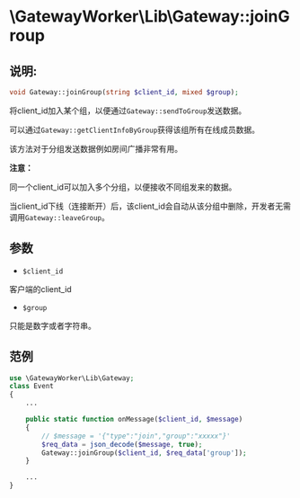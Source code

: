 # \GatewayWorker\Lib\Gateway::joinGroup

## 说明:
```php
void Gateway::joinGroup(string $client_id, mixed $group);
```

将client_id加入某个组，以便通过```Gateway::sendToGroup```发送数据。

可以通过```Gateway::getClientInfoByGroup```获得该组所有在线成员数据。

该方法对于分组发送数据例如房间广播非常有用。

**注意：**

同一个client_id可以加入多个分组，以便接收不同组发来的数据。

当client_id下线（连接断开）后，该client_id会自动从该分组中删除，开发者无需调用```Gateway::leaveGroup```。

## 参数

* ```$client_id```

客户端的client_id

* ```$group```

只能是数字或者字符串。

## 范例
```php
use \GatewayWorker\Lib\Gateway;
class Event
{
    ...

    public static function onMessage($client_id, $message)
    {
        // $message = '{"type":"join","group":"xxxxx"}'
        $req_data = json_decode($message, true);
        Gateway::joinGroup($client_id, $req_data['group']);
    }

    ...
}

```
